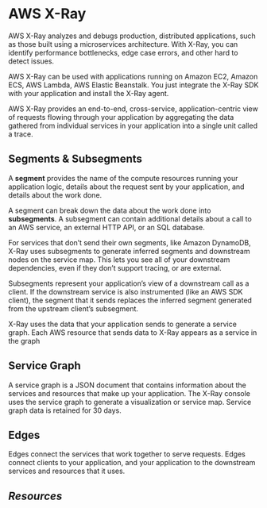 # AWS X-Ray

AWS X-Ray analyzes and debugs production, distributed applications, such as those built using a microservices architecture. With X-Ray, you can identify performance bottlenecks, edge case errors, and other hard to detect issues.

AWS X-Ray can be used with applications running on Amazon EC2, Amazon ECS, AWS Lambda, AWS Elastic Beanstalk. You just integrate the X-Ray SDK with your application and install the X-Ray agent.

AWS X-Ray provides an end-to-end, cross-service, application-centric view of requests flowing through your application by aggregating the data gathered from individual services in your application into a single unit called a trace.

## Segments & Subsegments

A **segment** provides the name of the compute resources running your application logic, details about the request sent by your application, and details about the work done.

A segment can break down the data about the work done into **subsegments**. A subsegment can contain additional details about a call to an AWS service, an external HTTP API, or an SQL database.

For services that don’t send their own segments, like Amazon DynamoDB, X-Ray uses subsegments to generate inferred segments and downstream nodes on the service map. This lets you see all of your downstream dependencies, even if they don’t support tracing, or are external.

Subsegments represent your application’s view of a downstream call as a client. If the downstream service is also instrumented (like an AWS SDK client), the segment that it sends replaces the inferred segment generated from the upstream client’s subsegment.

X-Ray uses the data that your application sends to generate a service graph. Each AWS resource that sends data to X-Ray appears as a service in the graph

## Service Graph

A service graph is a JSON document that contains information about the services and resources that make up your application. The X-Ray console uses the service graph to generate a visualization or service map. Service graph data is retained for 30 days.

## Edges

Edges connect the services that work together to serve requests. Edges connect clients to your application, and your application to the downstream services and resources that it uses.

## *Resources*